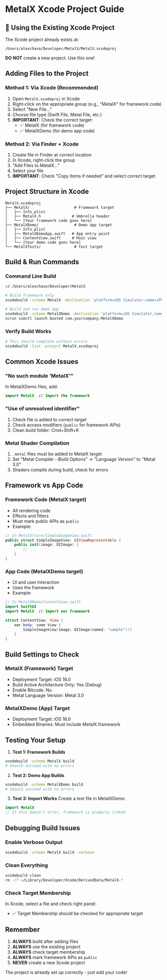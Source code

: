 # MetalX Xcode Project Guide

## 🎯 Using the Existing Xcode Project

The Xcode project already exists at:
```
/Users/alexchase/Developer/MetalX/MetalX.xcodeproj
```

**DO NOT** create a new project. Use this one!

## Adding Files to the Project

### Method 1: Via Xcode (Recommended)
1. Open `MetalX.xcodeproj` in Xcode
2. Right-click on the appropriate group (e.g., "MetalX" for framework code)
3. Select "New File..."
4. Choose file type (Swift File, Metal File, etc.)
5. **IMPORTANT**: Check the correct target:
   - ✅ MetalX (for framework code)
   - ✅ MetalXDemo (for demo app code)

### Method 2: Via Finder + Xcode
1. Create file in Finder at correct location
2. In Xcode, right-click the group
3. "Add Files to MetalX..."
4. Select your file
5. **IMPORTANT**: Check "Copy items if needed" and select correct target

## Project Structure in Xcode

```
MetalX.xcodeproj
├── MetalX/                    # Framework target
│   ├── Info.plist
│   ├── MetalX.h              # Umbrella header
│   └── [Your framework code goes here]
├── MetalXDemo/                # Demo app target  
│   ├── Info.plist
│   ├── MetalXDemoApp.swift   # App entry point
│   ├── ContentView.swift     # Main view
│   └── [Your demo code goes here]
└── MetalXTests/               # Test target
```

## Build & Run Commands

### Command Line Build
```bash
cd /Users/alexchase/Developer/MetalX

# Build framework only
xcodebuild -scheme MetalX -destination 'platform=iOS Simulator,name=iPhone 15' build

# Build and run demo app
xcodebuild -scheme MetalXDemo -destination 'platform=iOS Simulator,name=iPhone 15' build
xcrun simctl launch booted com.yourcompany.MetalXDemo
```

### Verify Build Works
```bash
# This should complete without errors
xcodebuild -list -project MetalX.xcodeproj
```

## Common Xcode Issues

### "No such module 'MetalX'"
In MetalXDemo files, add:
```swift
import MetalX  // Import the framework
```

### "Use of unresolved identifier"
1. Check file is added to correct target
2. Check access modifiers (`public` for framework APIs)
3. Clean build folder: Cmd+Shift+K

### Metal Shader Compilation
1. `.metal` files must be added to MetalX target
2. Set "Metal Compiler - Build Options" → "Language Version" to "Metal 3.0"
3. Shaders compile during build, check for errors

## Framework vs App Code

### Framework Code (MetalX target)
- All rendering code
- Effects and filters
- Must mark public APIs as `public`
- Example:
```swift
// In MetalX/Core/SimpleImageView.swift
public struct SimpleImageView: UIViewRepresentable {
    public init(image: UIImage) {
        // ...
    }
}
```

### App Code (MetalXDemo target)
- UI and user interaction
- Uses the framework
- Example:
```swift
// In MetalXDemo/ContentView.swift
import SwiftUI
import MetalX  // Import our framework

struct ContentView: View {
    var body: some View {
        SimpleImageView(image: UIImage(named: "sample")!)
    }
}
```

## Build Settings to Check

### MetalX (Framework) Target
- Deployment Target: iOS 16.0
- Build Active Architecture Only: Yes (Debug)
- Enable Bitcode: No
- Metal Language Version: Metal 3.0

### MetalXDemo (App) Target  
- Deployment Target: iOS 16.0
- Embedded Binaries: Must include MetalX.framework

## Testing Your Setup

1. **Test 1: Framework Builds**
```bash
xcodebuild -scheme MetalX build
# Should succeed with no errors
```

2. **Test 2: Demo App Builds**
```bash
xcodebuild -scheme MetalXDemo build  
# Should succeed with no errors
```

3. **Test 3: Import Works**
Create a test file in MetalXDemo:
```swift
import MetalX
// If this doesn't error, framework is properly linked
```

## Debugging Build Issues

### Enable Verbose Output
```bash
xcodebuild -scheme MetalX build -verbose
```

### Clean Everything
```bash
xcodebuild clean
rm -rf ~/Library/Developer/Xcode/DerivedData/MetalX-*
```

### Check Target Membership
In Xcode, select a file and check right panel:
- ✅ Target Membership should be checked for appropriate target

## Remember

1. **ALWAYS** build after adding files
2. **ALWAYS** use the existing project
3. **ALWAYS** check target membership
4. **ALWAYS** mark framework APIs as `public`
5. **NEVER** create a new Xcode project

The project is already set up correctly - just add your code!